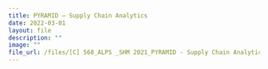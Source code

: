 ```yaml
---
title: PYRAMID – Supply Chain Analytics
date: 2022-03-01
layout: file
description: ""
image: ""
file_url: /files/[C] 568_ALPS _SHM 2021_PYRAMID - Supply Chain Analytics.pdf
---
```

